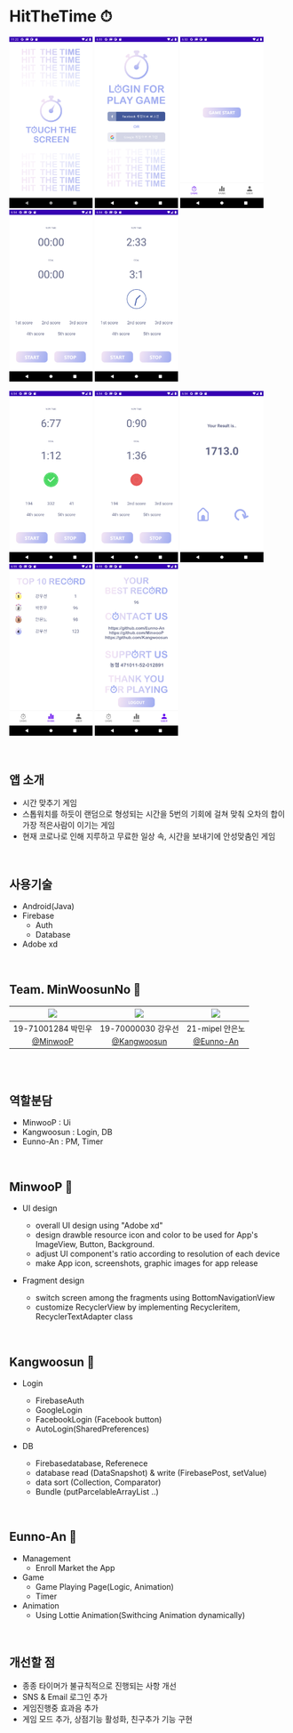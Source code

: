 # HitTheTime ⏱

<img src="./images/Hitthetime_MainActivity.png" width="150"/> <img src="./images/Hitthetime_LoginActivity.png" width="150"/> <img src="./images/Hitthetime_GameFragment.png" width="150"/> <img src="./images/Hitthetime_GameStart.png" width="150"/> <img src="./images/Hitthetime_GameInside.png" width="150"/>

<img src="./images/Hitthetime_GameCorrect.png" width="150"/> <img src="./images/Hitthetime_GameWrong.png" width="150"/> <img src="./images/Hitthetime_GameResult.png" width="150"/> <img src="./images/Hitthetime_RankFragment.png" width="150"/> <img src="./images/Hitthetime_UserFragment.png" width="150"/>

<br>

## 앱 소개

- 시간 맞추기 게임
- 스톱워치를 하듯이 랜덤으로 형성되는 시간을 5번의 기회에 걸쳐 맞춰 오차의 합이 가장 적은사람이 이기는 게임
- 현재 코로나로 인해 지루하고 무료한 일상 속, 시간을 보내기에 안성맞춤인 게임

<br>

## 사용기술

- Android(Java)
- Firebase
  - Auth
  - Database
- Adobe xd

<br>

## Team. MinWoosunNo 🧸

|<img src="https://avatars3.githubusercontent.com/u/31370590?s=400&u=69c8ca79448ddcdb787ed5613f9c9cf5f7467995&v=4" width=300/>|<img src="https://avatars3.githubusercontent.com/u/29699207?s=460&u=9cb648ac080b2f5979e9194d56c25692ec224972&v=4" width=300/>|<img src="https://avatars3.githubusercontent.com/u/33450365?s=400&u=6687a66d2bb5bc347ece566d33cdda9d8f5a7657&v=4" width=300/>|
|:-:|:-:|:-:|
|19-71001284 박민우|19-70000030 강우선|21-mipel 안은노|
| [@MinwooP](https://github.com/MinwooP) | [@Kangwoosun](https://github.com/Kangwoosun) | [@Eunno-An](https://github.com/Eunno-An)

<br>

<br>

## 역할분담

 - MinwooP : Ui
 - Kangwoosun : Login, DB
 - Eunno-An : PM, Timer

<br>

## MinwooP 🦄

- UI design
  - overall UI design using "Adobe xd"
  - design drawble resource icon and color to be used for App's ImageView, Button, Background.
  - adjust UI component's ratio according to resolution of each device
  - make App icon, screenshots, graphic images for app release


- Fragment design
  - switch screen among the fragments using BottomNavigationView
  - customize RecyclerView by implementing Recycleritem, RecyclerTextAdapter class

<br>


## Kangwoosun 🦊


- Login
  - FirebaseAuth
  - GoogleLogin
  - FacebookLogin (Facebook button)
  - AutoLogin(SharedPreferences)


- DB
  - Firebasedatabase, Referenece
  - database read (DataSnapshot) & write (FirebasePost, setValue)
  - data sort (Collection, Comparator)
  - Bundle (putParcelableArrayList ..)

<br>

## Eunno-An 🐼


- Management
  - Enroll Market the App
- Game
  - Game Playing Page(Logic, Animation)
  - Timer
- Animation
  - Using Lottie Animation(Swithcing Animation dynamically)


<br>

## 개선할 점

 - 종종 타이머가 불규칙적으로 진행되는 사항 개선
 - SNS & Email 로그인 추가
 - 게임진행중 효과음 추가
 - 게임 모드 추가, 상점기능 활성화, 친구추가 기능 구현


